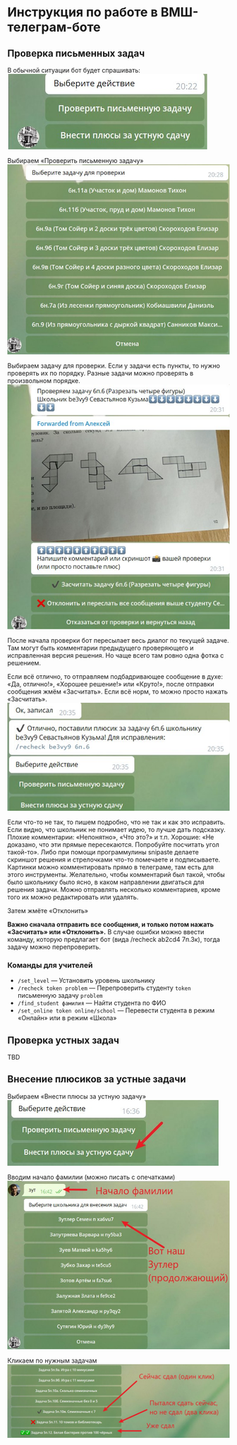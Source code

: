# Инструкция по работе в ВМШ-телеграм-боте



## Проверка письменных задач

В обычной ситуации бот будет спрашивать:
<br>
![alt text](images/image4.png "Title")

Выбираем «Проверить письменную задачу»
<br>
![alt text](images/image3.png "Title")

Выбираем задачу для проверки.
Если у задачи есть пункты, то нужно проверять их по порядку. Разные задачи можно проверять в произвольном порядке.
<br>
![alt text](images/image6.png "Title")

После начала проверки бот пересылает весь диалог по текущей задаче. 
Там могут быть комментарии предыдущего проверяющего и исправленная версия решения. 
Но чаще всего там ровно одна фотка с решением.

Если всё отлично, то отправляем подбадривающее сообщение в духе: «Да, отлично!», «Хорошее решение!» или «Круто!», после отправки сообщения жмём «Засчитать».
Если всё норм, то можно просто нажать «Засчитать».
![alt text](images/image1.png "Title")

Если что-то не так, то пишем подробно, что не так и как это исправить. 
Если видно, что школьник не понимает идею, то лучше дать подсказку.
Плохие комментарии: «Непонятно», «Что это?» и т.п. 
Хорошие: «Не доказано, что эти прямые пересекаются. Попробуйте посчитать угол такой-то».
Либо при помощи программулины snipaste делаете скриншот решения и стрелочками что-то помечаете и подписываете. 
Картинки можно комментировать прямо в телеграме, там есть для этого инструменты.
Желательно, чтобы комментарий был такой, чтобы было школьнику было ясно, в каком направлении двигаться для решения задачи.
Можно отправлять несколько комментариев, кроме того их можно редактировать или удалять.

Затем жмёте «Отклонить»

**Важно сначала отправить все сообщения, и только потом нажать «Засчитать» или «Отклонить».**
В случае ошибки можно ввести команду, которую предлагает бот (вида /recheck ab2cd4 7п.3к), тогда задачу можно перепроверить.



### Команды для учителей
- `/set_level` — Установить уровень школьнику
- `/recheck token problem` — Перепроверить студенту `token` письменную задачу `problem`
- `/find_student фамилия` — Найти студента по ФИО
- `/set_online token online/school` — Перевести студента в режим «Онлайн» или в режим «Школа»



## Проверка устных задач
TBD

## Внесение плюсиков за устные задачи
Выбираем «Внести плюсы за устную задачу»
<br>![alt text](images/image5.png "Title")

Вводим начало фамилии (можно писать с опечатками)
<br>![alt text](images/image2.png "Title")

Кликаем по нужным задачам
<br>![alt text](images/image7.png "Title")
